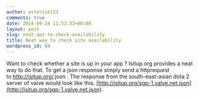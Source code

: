 ```yaml
---
author: asterisk123
comments: true
date: 2014-09-24 11:53:33+00:00
layout: post
slug: neat-api-to-check-availability
title: Neat way to check site availability
wordpress_id: 84
---
```


Want to check whether a site is up in your app ? Isitup.org provides a neat way to do that. To get a json response simply send a httprequest to http://isitup.org/<yourwebsite>.json . The response from the south-east-asian dota 2 server of valve would look like this. [http://isitup.org/sgp-1.valve.net.json](http://isitup.org/sgp-1.valve.net.json).
